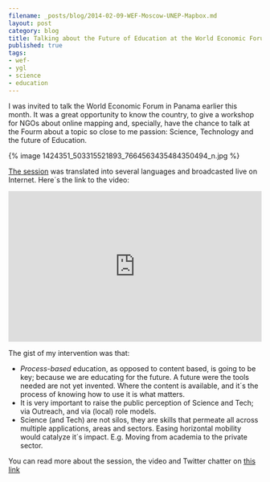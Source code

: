 ```yaml
---
filename: _posts/blog/2014-02-09-WEF-Moscow-UNEP-Mapbox.md
layout: post
category: blog 
title: Talking about the Future of Education at the World Economic Forum
published: true 
tags:
- wef-
- ygl
- science
- education
---
```


I was invited to talk the World Economic Forum in Panama earlier this month. It was a great opportunity to know the country, to give a workshop for NGOs about online mapping and, specially, have the chance to talk at the Fourm about a topic so close to me passion: Science, Technology and the future of Education.

{% image 1424351_503315521893_7664563435484350494_n.jpg %}



[The session](http://www.weforum.org/sessions/summary/educating-tomorrow/) was translated into several languages and broadcasted live on Internet.<!--more--> Here´s the link to the video:

<iframe src="https://new.livestream.com/accounts/1909571/events/2867685/videos/46938547/player?autoPlay=false&amp;mute=false&amp;width=&amp;height=" width="100%" height="300px" frameborder="0" scrolling="no"></iframe>


The gist of my intervention was that:

* *Process-based* education, as opposed to content based, is going to be key; because we are educating for the future. A future were the tools needed are not yet invented. Where the content is available, and it´s the process of knowing how to use it is what matters.
* It is very important to raise the public perception of Science and Tech; via Outreach, and via (local) role models.
* Science (and Tech) are not silos, they are skills that permeate all across multiple applications, areas and sectors. Easing horizontal mobility would catalyze it´s impact. E.g. Moving from academia to the  private sector.

You can read more about the session, the video and Twitter chatter on [this link](http://www.weforum.org/sessions/summary/educating-tomorrow/)

